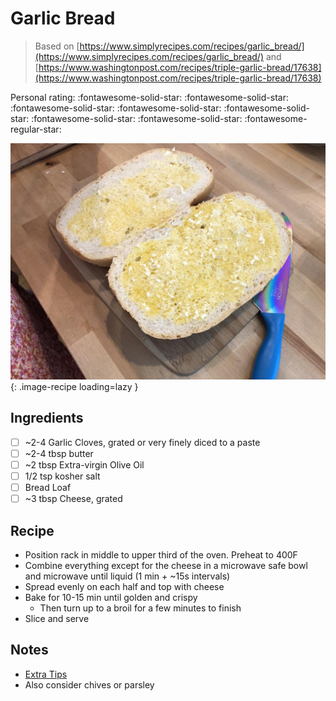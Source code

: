 # Garlic Bread

> Based on [https://www.simplyrecipes.com/recipes/garlic_bread/](https://www.simplyrecipes.com/recipes/garlic_bread/) and [https://www.washingtonpost.com/recipes/triple-garlic-bread/17638](https://www.washingtonpost.com/recipes/triple-garlic-bread/17638)

<!-- {cts} rating=4; (User can specify rating on scale of 1-5) -->
Personal rating: :fontawesome-solid-star: :fontawesome-solid-star: :fontawesome-solid-star: :fontawesome-solid-star: :fontawesome-solid-star: :fontawesome-solid-star: :fontawesome-solid-star: :fontawesome-regular-star:
<!-- {cte} -->

<!-- {cts} name_image=garlic_bread.jpeg; (User can specify image name) -->
![garlic_bread.jpeg](./garlic_bread.jpeg){: .image-recipe loading=lazy }
<!-- {cte} -->

## Ingredients

* [ ] ~2-4 Garlic Cloves, grated or very finely diced to a paste
* [ ] ~2-4 tbsp butter
* [ ] ~2 tbsp Extra-virgin Olive Oil
* [ ] 1/2 tsp kosher salt
* [ ] Bread Loaf
* [ ] ~3 tbsp Cheese, grated

## Recipe

* Position rack in middle to upper third of the oven. Preheat to 400F
* Combine everything except for the cheese in a microwave safe bowl and microwave until liquid (1 min + ~15s intervals)
* Spread evenly on each half and top with cheese
* Bake for 10-15 min until golden and crispy
    * Then turn up to a broil for a few minutes to finish
* Slice and serve

## Notes

* [Extra Tips](https://www.budgetbytes.com/garlic-bread/)
* Also consider chives or parsley
